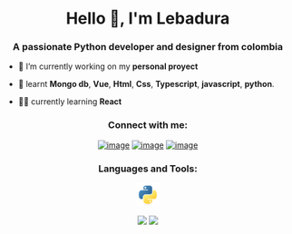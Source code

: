 <h1 align="center">Hello 👋, I'm Lebadura</h1>
<h3 align="center">A passionate Python developer and designer from colombia</h3>

- 🔭 I’m currently working on my **personal proyect**

- 🌱 learnt **Mongo db**, **Vue**, **Html**, **Css**, **Typescript**, **javascript**, **python**.

- 💪🏻 currently learning **React** 

<h3 align="center">Connect with me:</h3>
<div align="center">

[![image](https://img.shields.io/badge/Instagram-E4405F?style=for-the-badge&logo=instagram&logoColor=white)](https://www.instagram.com/x.libardo/?hl=en)
[![image](https://img.shields.io/badge/Twitter-1DA1F2?style=for-the-badge&logo=twitter&logoColor=white)](https://x.com/_lebadura_)
[![image](https://img.shields.io/badge/Gmail-D14836?style=for-the-badge&logo=gmail&logoColor=white)](mailto:lebaduraprivatecontact@gmail.com)
  
</div>

<h3 align="center">Languages and Tools:</h3>

<p align="center"> 
  <a href="https://www.python.org" target="_blank"> 
    <img src="https://raw.githubusercontent.com/devicons/devicon/master/icons/python/python-original.svg" alt="python" width="40" height="40"/> 
  </a>  
</p>

<p align= "center">
  <img height= "150" src="https://github-readme-stats.vercel.app/api?username=BrantLauro&theme=react&show_icons=true&include_all_commits=true" />
  <img height= "150" src="https://github-readme-stats.vercel.app/api/top-langs/?username=BrantLauro&theme=react&layout=compact" />
</p>
